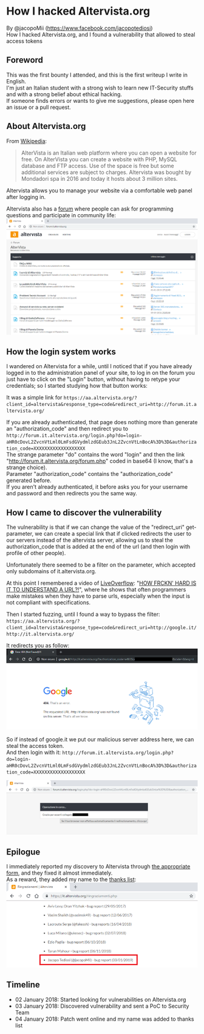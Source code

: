 # How I hacked Altervista.org
By @jacopoMii (https://www.facebook.com/jacopotediosi)<br>
How I hacked Altervista.org, and I found a vulnerability that allowed to steal access tokens

## Foreword
This was the first bounty I attended, and this is the first writeup I write in English.<br>
I'm just an Italian student with a strong wish to learn new IT-Security stuffs and with a strong belief about ethical hacking.<br>
If someone finds errors or wants to give me suggestions, please open here an issue or a pull request.

## About Altervista.org
From [Wikipedia](https://it.wikipedia.org/wiki/AlterVista):
>  AlterVista is an Italian web platform where you can open a website for free.
>  On AlterVista you can create a website with PHP, MySQL database and FTP access.
>  Use of the space is free but some additional services are subject to charges.
>  Altervista was bought by Mondadori spa in 2016 and today it hosts about 3 million sites.

Altervista allows you to manage your website via a comfortable web panel after logging in.

Altervista also has a [forum](http://forum.it.altervista.org/) where people can ask for programming questions and participate in community life:
![The Altervista forum](https://raw.githubusercontent.com/jacopotediosi/Writeups/master/Real/Altervista.org/img1.png)

## How the login system works
I wandered on Altervista for a while, until I noticed that if you have already logged in to the administration panel of your site, to log in on the forum you just have to click on the "Login" button, without having to retype your credentials; so I started studying how that button works:

It was a simple link for `https://aa.altervista.org/?client_id=altervista&response_type=code&redirect_uri=http://forum.it.altervista.org/`

If you are already authenticated, that page does nothing more than generate an "authorization_code" and then redirect you to `http://forum.it.altervista.org/login.php?do=login-aHR0cDovL2ZvcnVtLml0LmFsdGVydmlzdGEub3JnL2ZvcnVtLnBocA%3D%3D&authorization_code=XXXXXXXXXXXXXXXXXXX`<br>
The strange parameter "do" contains the word "login" and then the link "http://forum.it.altervista.org/forum.php" coded in base64 (I know, that's a strange choice).<br>
Parameter "authorization_code" contains the "authorization_code" generated before.<br>
If you aren't already authenticated, it before asks you for your username and password and then redirects you the same way.

## How I came to discover the vulnerability
The vulnerability is that if we can change the value of the "redirect_uri" get-parameter, we can create a special link that if clicked redirects the user to our servers instead of the altervista server, allowing us to steal the authorization_code that is added at the end of the url (and then login with profile of other people).

Unfortunately there seemed to be a filter on the parameter, which accepted only subdomains of it.altervista.org.

At this point I remembered a video of [LiveOverflow](https://www.youtube.com/channel/UClcE-kVhqyiHCcjYwcpfj9w):  "[HOW FRCKN' HARD IS IT TO UNDERSTAND A URL?!](https://www.youtube.com/watch?v=0uejy9aCNbI)", where he shows that often programmers make mistakes when they have to parse urls, especially when the input is not compliant with specifications.

Then I started fuzzing, until I found a way to bypass the filter:<br>
`https://aa.altervista.org/?client_id=altervista&response_type=code&redirect_uri=http://google.it/http://it.altervista.org/`

It redirects you as follow: ![We can steal access token](https://raw.githubusercontent.com/jacopotediosi/Writeups/master/Real/Altervista.org/img2.png)

So if instead of google.it we put our malicious server address here, we can steal the access token.<br>
And then login with it: `http://forum.it.altervista.org/login.php?do=login-aHR0cDovL2ZvcnVtLml0LmFsdGVydmlzdGEub3JnL2ZvcnVtLnBocA%3D%3D&authorization_code=XXXXXXXXXXXXXXXXXXX`

![enter image description here](https://raw.githubusercontent.com/jacopotediosi/Writeups/master/Real/Altervista.org/img3.png)

## Epilogue
I immediately reported my discovery to Altervista through [the appropriate form](https://it.altervista.org/feedback.php?who=feedback), and they fixed it almost immediately.<br>
As a reward, they added my name to the [thanks list](https://it.altervista.org/ringraziamenti.php): ![enter image description here](https://raw.githubusercontent.com/jacopotediosi/Writeups/master/Real/Altervista.org/img4.png)

## Timeline
- 02 January 2018: Started looking for vulnerabilities on Altervista.org
- 03 January 2018: Discovered vulnerability and sent a PoC to Security Team
- 04 January 2018: Patch went online and my name was added to thanks list
